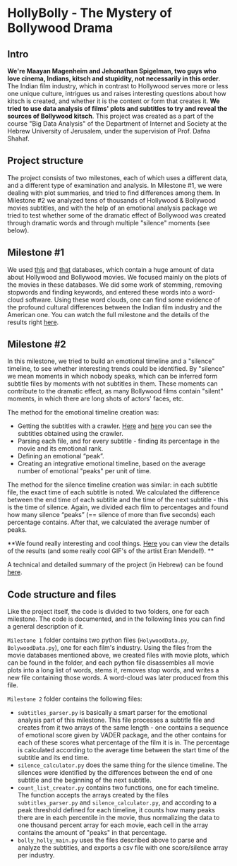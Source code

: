 # HollyBolly - The Mystery of Bollywood Drama

## Intro
**We're Maayan Magenheim and Jehonathan Spigelman, two guys who love cinema, Indians, kitsch and stupidity, not necessarily in this order**.
The Indian film industry, which in contrast to Hollywood serves more or less one unique culture, intrigues us and raises interesting questions about how kitsch is created, and whether it is the content or form that creates it. **We tried to use data analysis of films' plots and subtitles to try and reveal the sources of Bollywood kitsch**. This project was created as a part of the course "Big Data Analysis" of the Department of Internet and Society at the Hebrew University of Jerusalem, under the supervision of Prof. Dafna Shahaf.

## Project structure
The project consists of two milestones, each of which uses a different data, and a different type of examination and analysis.
In Milestone #1, we were dealing with plot summaries, and tried to find differences among them. In Milestone #2 we analyzed tens of thousands of Hollywood & Bollywood movies subtitles, and with the help of an emotional analysis package we tried to test whether some of the dramatic effect of Bollywood was created through dramatic words and through multiple "silence" moments (see below).

## Milestone #1
We used [this](https://www.kaggle.com/rounakbanik/the-movies-dataset) and [that](https://github.com/BollywoodData/Bollywood-Data) databases, which contain a huge amount of data about Hollywood and Bollywood movies. We focused mainly on the plots of the movies in these databases. We did some work of stemming, removing stopwords and finding keywords, and entered these words into a word-cloud software. Using these word clouds, one can find some evidence of the profound cultural differences between the Indian film industry and the American one. You can watch the full milestone and the details of the results right [here](https://docs.google.com/presentation/d/1KKxKNOeBRdmZgX_qUiEZqBcHoxScGFualfpLHDHDVAg/edit?usp=sharing).

## Milestone #2
In this milestone, we tried to build an emotional timeline and a "silence" timeline, to see whether interesting trends could be identified. By "silence" we mean moments in which nobody speaks, which can be inferred form subtitle files by moments with not subtitles in them. These moments can contribute to the dramatic effect, as many Bollywood films contain "silent" moments, in which there are  long shots of actors' faces, etc.

The method for the emotional timeline creation was:

- Getting the subtitles with a crawler. [Here](https://drive.google.com/drive/folders/1d96FzyqGi20fBvOuVJl8XXg4LUJsEd2Z) and [here](https://drive.google.com/drive/folders/1RtnPfNNa2bcTfXPfH3ZDTJrN5_iBQOTU) you can see the subtitles obtained using the crawler.
- Parsing each file, and for every subtitle - finding its percentage in the movie and its emotional rank.
- Defining an emotional “peak”.
- Creating an integrative emotional timeline, based on the average number of emotional "peaks" per unit of time.

The method for the silence timeline creation was similar: in each subtitle file, the exact time of each subtitle is noted. We calculated the difference between the end time of each subtitle and the time of the next subtitle - this is the time of silence.
Again, we divided each film to percentages and found how many silence “peaks” (== silence of more than five seconds) each percentage contains. After that, we calculated the average number of peaks.

**We found really interesting and cool things. [Here](https://docs.google.com/presentation/d/1R-tbiFE6VO4HuTHPJJz7GieSk3MhdVkuNG7904N0k0Q/edit?usp=sharing) you can view the details of the results (and some really cool GIF's of the artist Eran Mendel!).
**

A technical and detailed summary of the project (in Hebrew) can be found [here](https://docs.google.com/document/d/1IXjdRqUyF6k394ISiknMfIBmFOPCBfwl2-r8-n6rGjI/edit?usp=sharing).

## Code structure and files
Like the project itself, the code is divided to two folders, one for each milestone. The code is documented, and in the following lines you can find a general description of it.

```Milestone 1``` folder contains two python files (```HolywoodData.py```, ```BolywoodData.py```), one for each film's industry. Using the files from the movie databases mentioned above, we created files with movie plots, which can be found in the folder, and each python file disassembles all movie plots into a long list of words, stems it, removes stop words, and writes a new file containing those words. A word-cloud was later produced from this file.

```Milestone 2``` folder contains the following files:

- ```subtitles_parser.py``` is basically a smart parser for the emotional analysis part of this milestone. This file processes a subtitle file and creates from it two arrays of the same length - one contains a sequence of emotional score given by VADER package, and the other contains for each of these scores what percentage of the film it is in. The percentage is calculated according to the average time between the start time of the subtitle and its end time.
- ```silence_calculator.py``` does the same thing for the silence timeline. The silences were identified by the differences between the end of one subtitle and the beginning of the next subtitle.
- ```count_list_creator.py``` contains two functions, one for each timeline. The function accepts the arrays created by the files ```subtitles_parser.py``` and  ```silence_calculator.py```, and according to a peak threshold defined for each timeline, it counts how many peaks there are in each percentile in the movie, thus normalizing the data to one thousand percent array for each movie, each cell in the array contains the amount of "peaks" in that percentage.
- ```bolly_holly_main.py``` uses the files described above to parse and analyze the subtitles, and exports a csv file with one score/silence array per industry.
